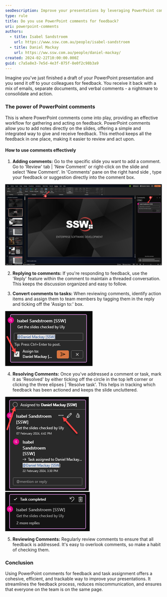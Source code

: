 ```yaml
---
seoDescription: Improve your presentations by leveraging PowerPoint comments for seamless feedback and task assignment, streamlining communication and ensuring everyone's on the same page.
type: rule
title: Do you use PowerPoint comments for feedback?
uri: powerpoint-comments
authors:
  - title: Isabel Sandstroem
    url: https://www.ssw.com.au/people/isabel-sandstroem
  - title: Daniel Mackay
    url: https://ww.ssw.com.au/people/daniel-mackay/
created: 2024-02-22T10:00:00.000Z
guid: c7a5a8e3-7e5d-4e3f-875f-8e0f2c98b3a9
---
```


Imagine you've just finished a draft of your PowerPoint presentation and you send it off to your colleagues for feedback. You receive it back with a mix of emails, separate documents, and verbal comments - a nightmare to consolidate and action.

<!--endintro-->

### The power of PowerPoint comments

This is where PowerPoint comments come into play, providing an effective workflow for gathering and acting on feedback.
PowerPoint comments allow you to add notes directly on the slides, offering a simple and integrated way to give and receive feedback. This method keeps all the feedback in one place, making it easier to review and act upon.

#### How to use comments effectively

1. **Adding comments:** Go to the specific slide you want to add a comment. Go to 'Review' tab | 'New Comment' or right-click on the slide and select 'New Comment'. In 'Comments' pane on the right hand side , type your feedback or suggestion directly into the comment box.

![](create-new-comment.png)

2. **Replying to comments:** If you're responding to feedback, use the 'Reply' feature within the comment to maintain a threaded conversation. This keeps the discussion organized and easy to follow.

3. **Convert comments to tasks:** When reviewing comments, identify action items and assign them to team members by tagging them in the reply and ticking off the 'Assign to:' box.

![](assign-task.png)

4. **Resolving Comments:** Once you've addressed a comment or task, mark it as 'Resolved' by either ticking off the circle in the top left corner or clicking the three elipses | 'Resolve task'. This helps in tracking which feedback has been actioned and keeps the slide uncluttered.

![](resolve-task.png)
![](task-completed.png)

5. **Reviewing Comments:** Regularly review comments to ensure that all feedback is addressed. It's easy to overlook comments, so make a habit of checking them.

### Conclusion

Using PowerPoint comments for feedback and task assignment offers a cohesive, efficient, and trackable way to improve your presentations. It streamlines the feedback process, reduces miscommunication, and ensures that everyone on the team is on the same page.
